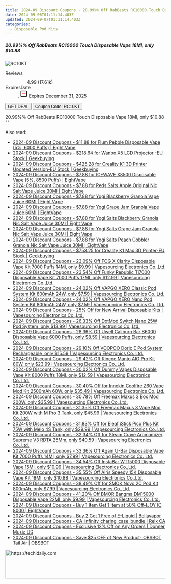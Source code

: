 ```yaml
---
title: 2024-09 Discount Coupons - 20.99%% Off RabBeats RC10000 Touch Disposable Vape 18Ml, only $10.88 | Vapesourcing Electronics Co.,Ltd.
date: 2024-09-06T01:11:14.403Z
updated: 2024-09-07T01:11:14.403Z
categories:
  - Disposable Pod Kits
---
```



<div class="max-w-4xl mx-auto grid grid-cols-1 lg:max-w-5xl lg:gap-x-20 lg:grid-cols-2">
  <div class="relative p-3 col-start-1 row-start-1 flex flex-col-reverse rounded-lg bg-gradient-to-t from-black/75 via-black/0 sm:bg-none sm:row-start-2 sm:p-0 lg:row-start-1">
    <h5 class="mt-1 text-lg font-semibold text-white sm:text-slate-900 md:text-2xl dark:sm:text-white">20.99%% Off RabBeats RC10000 Touch Disposable Vape 18Ml, only $10.88</h5>
  </div>
  
  <div class="col-start-1 col-end-3 row-start-1 grid gap-4 sm:mb-6 sm:grid-cols-4 lg:col-start-2 lg:row-span-6 lg:row-end-6 lg:mb-0 lg:gap-6">
      <img src="&quot;https://static.shareasale.com/image/90958/deal/RabBeatsRC10000TouchDisposableVape18ml.png&quot;" onClick="javascript:window.open(decodeURIComponent('%22https%3A%2F%2Fwww.shareasale.com%2Fu.cfm%3Fd%3D1098452%26m%3D90958%26u%3D4338022%22'), '_blank');void(0);" alt="RC10KT" class="h-60 w-full rounded-lg object-cover sm:col-span-2 sm:h-52 lg:col-span-full" loading="lazy" />
    
  </div>
  <dl class="row-start-2 mt-4 flex items-center text-xs font-medium sm:row-start-3 sm:mt-1 md:mt-2.5 lg:row-start-2">
    <dt class="sr-only">Reviews</dt>
    <dd class="flex items-center text-indigo-600 dark:text-indigo-400">
      <svg width="24" height="24" fill="none" aria-hidden="true" class="mr-1 stroke-current dark:stroke-indigo-500">
        <path d="m12 5 2 5h5l-4 4 2.103 5L12 16l-5.103 3L9 14l-4-4h5l2-5Z" stroke-width="2" stroke-linecap="round" stroke-linejoin="round" />
      </svg>
      <span>4.99 <span class="font-normal text-slate-400">(17.61k)</span></span>
    </dd>
    <dt class="sr-only">ExpiresDate</dt>
    <dd class="flex items-center">
      <svg width="2" height="2" aria-hidden="true" fill="currentColor" class="mx-3 text-slate-300">
        <circle cx="1" cy="1" r="1" />
      </svg>
      <svg width="24" height="24" viewBox="0 0 24 24" fill="none" stroke="currentColor" stroke-width="2">
        <rect x="3" y="3" width="18" height="18" rx="2" fill="#fff" />
        <path d="M6 10L18 10" stroke="red" stroke-width="2" fill="none" />
        <path d="M10 6L10 18" stroke="#fff" stroke-width="2" fill="none" />
      </svg>
      Expires December 31, 2025    </dd>
  </dl>
  <div class="col-start-1 row-start-3 mt-4 self-center sm:col-start-2 sm:row-span-2 sm:row-start-2 sm:mt-0 lg:col-start-1 lg:row-start-3 lg:row-end-4 lg:mt-6">
    <button type="button" onClick="javascript:window.open(decodeURIComponent('%22https%3A%2F%2Fwww.shareasale.com%2Fu.cfm%3Fd%3D1098452%26m%3D90958%26u%3D4338022%22'), '_blank');void(0);" class="rounded-lg bg-red-600 px-3 py-2 text-sm font-medium leading-6 text-white">GET DEAL</button>
    <button type="button" onClick="javascript:window.open(decodeURIComponent('%22https%3A%2F%2Fwww.shareasale.com%2Fu.cfm%3Fd%3D1098452%26m%3D90958%26u%3D4338022%22'), '_blank');void(0);" class="border-dashed border-2 border-indigo-600 bg-green-100 text-sm leading-6 font-medium py-2 px-3 rounded-lg">Coupon Code: RC10KT</button>
  </div>
  <p class="col-start-1 mt-4 text-sm leading-6 sm:col-span-2 lg:col-span-1 lg:row-start-4 lg:mt-6 dark:text-slate-400">
    20.99%% Off RabBeats RC10000 Touch Disposable Vape 18Ml, only $10.88 
""  </p>
</div>
<span class="atpl-alsoreadstyle">Also read:</span>
<div><ul>
<li><a href="https://coupons.techidaily.com/coupon-1100573-share-59344-sale/"><u>2024-09 Discount Coupons - $11.88 for Flum Pebble Disposable Vape (5%, 6000 Puffs) | Eight Vape</u></a></li>
<li><a href="https://coupons.techidaily.com/coupon-1100686-share-38812-sale/"><u>2024-09 Discount Coupons - $218.64 for Wanbo X5 LCD Projector -EU Stock | Geekbuying</u></a></li>
<li><a href="https://coupons.techidaily.com/coupon-1100683-share-38812-sale/"><u>2024-09 Discount Coupons - $425.28 for Creality K1 3D Printer Updated Version-EU Stock | Geekbuying</u></a></li>
<li><a href="https://coupons.techidaily.com/coupon-1080590-share-59344-sale/"><u>2024-09 Discount Coupons - $7.88 for ICEWAVE X8500 Disposable Vape (5%, 8500 Puffs) | EightVape</u></a></li>
<li><a href="https://coupons.techidaily.com/coupon-1099385-share-59344-sale/"><u>2024-09 Discount Coupons - $7.88 for Reds Salts Apple Original Nic Salt Vape Juice 30Ml | Eight Vape</u></a></li>
<li><a href="https://coupons.techidaily.com/coupon-1099400-share-59344-sale/"><u>2024-09 Discount Coupons - $7.88 for Yogi Blackberry Granola Vape Juice 60Ml | Eight Vape</u></a></li>
<li><a href="https://coupons.techidaily.com/coupon-1099389-share-59344-sale/"><u>2024-09 Discount Coupons - $7.88 for Yogi Grape Jam Granola Vape Juice 60Ml | EightVape</u></a></li>
<li><a href="https://coupons.techidaily.com/coupon-1099399-share-59344-sale/"><u>2024-09 Discount Coupons - $7.88 for Yogi Salts Blackberry Granola Nic Salt Vape Juice 30Ml | Eight Vape</u></a></li>
<li><a href="https://coupons.techidaily.com/coupon-1099387-share-59344-sale/"><u>2024-09 Discount Coupons - $7.88 for Yogi Salts Grape Jam Granola Nic Salt Vape Juice 30Ml | Eight Vape</u></a></li>
<li><a href="https://coupons.techidaily.com/coupon-1099398-share-59344-sale/"><u>2024-09 Discount Coupons - $7.88 for Yogi Salts Peach Cobbler Granola Nic Salt Vape Juice 30Ml | EightVape</u></a></li>
<li><a href="https://coupons.techidaily.com/coupon-1100685-share-38812-sale/"><u>2024-09 Discount Coupons - $753.25 for Creality K1 Max 3D Printer-EU Stock | Geekbuying</u></a></li>
<li><a href="https://coupons.techidaily.com/coupon-1057196-share-90958-sale/"><u>2024-09 Discount Coupons - 23.09% Off FOG X Clarity Disposable Vape Kit 7000 Puffs 14Ml, only $9.99 | Vapesourcing Electronics Co.,Ltd.</u></a></li>
<li><a href="https://coupons.techidaily.com/coupon-1004747-share-90958-sale/"><u>2024-09 Discount Coupons - 23.54% Off Funky Republic Ti7000 Disposable Vape Kit 7000 Puffs 17Ml, only $12.99 | Vapesourcing Electronics Co.,Ltd.</u></a></li>
<li><a href="https://coupons.techidaily.com/coupon-1100605-share-90958-sale/"><u>2024-09 Discount Coupons - 24.02% Off VAPGO XERO Classic Pod System Kit 800mAh 24W, only $7.59 | Vapesourcing Electronics Co.,Ltd.</u></a></li>
<li><a href="https://coupons.techidaily.com/coupon-1100831-share-90958-sale/"><u>2024-09 Discount Coupons - 24.02% Off VAPGO XERO Nano Pod System Kit 800mAh 24W, only $7.59 | Vapesourcing Electronics Co.,Ltd.</u></a></li>
<li><a href="https://coupons.techidaily.com/coupon-1079634-share-90958-sale/"><u>2024-09 Discount Coupons - 25% Off for New Arrival Disposable Kits | Vapesourcing Electronics Co.,Ltd.</u></a></li>
<li><a href="https://coupons.techidaily.com/coupon-1100604-share-90958-sale/"><u>2024-09 Discount Coupons - 26.33% Off DotMod Switch Nano 25W Pod System, only $13.99 | Vapesourcing Electronics Co.,Ltd.</u></a></li>
<li><a href="https://coupons.techidaily.com/coupon-1082613-share-90958-sale/"><u>2024-09 Discount Coupons - 28.36% Off Uwell Caliburn Bar B6000 Disposable Vape 6000 Puffs, only $8.59 | Vapesourcing Electronics Co.,Ltd.</u></a></li>
<li><a href="https://coupons.techidaily.com/coupon-1077999-share-90958-sale/"><u>2024-09 Discount Coupons - 29.10% Off VOOPOO Doric E Pod System Rechargeable, only $15.59 | Vapesourcing Electronics Co.,Ltd.</u></a></li>
<li><a href="https://coupons.techidaily.com/coupon-1099939-share-90958-sale/"><u>2024-09 Discount Coupons - 29.42% Off Rincoe Manto AIO Pro Kit 80W, only $23.99 | Vapesourcing Electronics Co.,Ltd.</u></a></li>
<li><a href="https://coupons.techidaily.com/coupon-1046819-share-90958-sale/"><u>2024-09 Discount Coupons - 30.02% Off Dummy Vapes Disposable Vape Kit 8000 Puffs 18Ml, only $12.59 | Vapesourcing Electronics Co.,Ltd.</u></a></li>
<li><a href="https://coupons.techidaily.com/coupon-979070-share-90958-sale/"><u>2024-09 Discount Coupons - 30.40% Off for Innokin Coolfire Z60 Vape Mod Kit 2500mAh 60W, only $35.49 | Vapesourcing Electronics Co.,Ltd.</u></a></li>
<li><a href="https://coupons.techidaily.com/coupon-1077245-share-90958-sale/"><u>2024-09 Discount Coupons - 30.78% Off Freemax Maxus 3 Box Mod 200W, only $35.99 | Vapesourcing Electronics Co.,Ltd.</u></a></li>
<li><a href="https://coupons.techidaily.com/coupon-1077243-share-90958-sale/"><u>2024-09 Discount Coupons - 31.35% Off Freemax Maxus 3 Vape Mod Kit 200W with M Pro 3 Tank, only $45.99 | Vapesourcing Electronics Co.,Ltd.</u></a></li>
<li><a href="https://coupons.techidaily.com/coupon-1043898-share-90958-sale/"><u>2024-09 Discount Coupons - 31.83% Off for Eleaf iStick Pico Plus Kit 75W with Melo 4S Tank, only $29.99 | Vapesourcing Electronics Co.,Ltd.</u></a></li>
<li><a href="https://coupons.techidaily.com/coupon-1040468-share-90958-sale/"><u>2024-09 Discount Coupons - 32.34% Off for Steam Crave Aromamizer Supreme V3 RDTA 25Mm, only $40.59 | Vapesourcing Electronics Co.,Ltd.</u></a></li>
<li><a href="https://coupons.techidaily.com/coupon-1050553-share-90958-sale/"><u>2024-09 Discount Coupons - 33.36% Off Again U-Bar Disposable Vape Kit 7000 Puffs 14Ml, only $7.99 | Vapesourcing Electronics Co.,Ltd.</u></a></li>
<li><a href="https://coupons.techidaily.com/coupon-1082616-share-90958-sale/"><u>2024-09 Discount Coupons - 34.54% Off InstaBar WT15000 Disposable Vape 15Ml, only $10.99 | Vapesourcing Electronics Co.,Ltd.</u></a></li>
<li><a href="https://coupons.techidaily.com/coupon-1099630-share-90958-sale/"><u>2024-09 Discount Coupons - 35.55% Off Airis Speedy 15K Disposable Vape Kit 18Ml, only $10.88 | Vapesourcing Electronics Co.,Ltd.</u></a></li>
<li><a href="https://coupons.techidaily.com/coupon-997038-share-90958-sale/"><u>2024-09 Discount Coupons - 38.49% Off for SMOK Novo 2C Pod Kit 800mAh, only $7.99 | Vapesourcing Electronics Co.,Ltd.</u></a></li>
<li><a href="https://coupons.techidaily.com/coupon-1088149-share-90958-sale/"><u>2024-09 Discount Coupons - 41.20% Off BMOR Bangma DM15000 Disposable Vape 22Ml, only $9.99 | Vapesourcing Electronics Co.,Ltd.</u></a></li>
<li><a href="https://coupons.techidaily.com/coupon-1100574-share-59344-sale/"><u>2024-09 Discount Coupons - Buy 1 Item Get 1 Item at 50% Off-IJOY IC 8000 | EightVape</u></a></li>
<li><a href="https://coupons.techidaily.com/coupon-1100850-share-122475-sale/"><u>2024-09 Discount Coupons - Buy 2 Get 1 Free of E-Liquid | Bellavapor</u></a></li>
<li><a href="https://coupons.techidaily.com/coupon-1099615-share-92020-sale/"><u>2024-09 Discount Coupons - CA_infinity_charing_case_bundle | Relx CA</u></a></li>
<li><a href="https://coupons.techidaily.com/coupon-1089819-share-111907-sale/"><u>2024-09 Discount Coupons - Exclusive 12% Off on Any Orders | Donner Music US</u></a></li>
<li><a href="https://coupons.techidaily.com/coupon-1075130-share-114666-sale/"><u>2024-09 Discount Coupons - Save $25 OFF of New Product- OBSBOT Tail Air | OBSBOT</u></a></li>
</ul></div>

<ins class="adsbygoogle"
      style="display:block"
      data-ad-client="ca-pub-7571918770474297"
      data-ad-slot="8358498916"
      data-ad-format="auto"
      data-full-width-responsive="true"></ins>
<!-- affiliate ads begin -->
<a href="https://ursime.pxf.io/c/5597632/2136536/16384" target="_top" id="2136536">
  <img src="//a.impactradius-go.com/display-ad/16384-2136536" border="0" alt="https://techidaily.com" width="728" height="90"/>
</a>
<img height="0" width="0" src="https://ursime.pxf.io/i/5597632/2136536/16384" style="position:absolute;visibility:hidden;" border="0" />
<!-- affiliate ads end -->